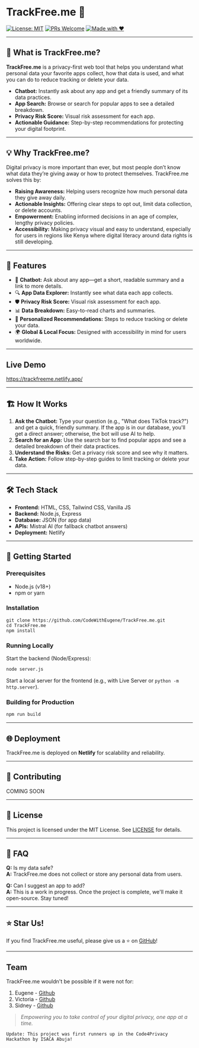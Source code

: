 # TrackFree.me 🧠

[![License: MIT](https://img.shields.io/badge/License-MIT-yellow.svg)](LICENSE)
[![PRs Welcome](https://img.shields.io/badge/PRs-welcome-brightgreen.svg)](CONTRIBUTING.md)
[![Made with ❤️](https://img.shields.io/badge/Made%20with-%E2%9D%A4-red)](#)

---

## 🧠 What is TrackFree.me?

**TrackFree.me** is a privacy-first web tool that helps you understand what personal data your favorite apps collect, how that data is used, and what you can do to reduce tracking or delete your data. 

- **Chatbot:** Instantly ask about any app and get a friendly summary of its data practices.
- **App Search:** Browse or search for popular apps to see a detailed breakdown.
- **Privacy Risk Score:** Visual risk assessment for each app.
- **Actionable Guidance:** Step-by-step recommendations for protecting your digital footprint.

---

## 💡 Why TrackFree.me?

Digital privacy is more important than ever, but most people don’t know what data they’re giving away or how to protect themselves. TrackFree.me solves this by:

- **Raising Awareness:** Helping users recognize how much personal data they give away daily.
- **Actionable Insights:** Offering clear steps to opt out, limit data collection, or delete accounts.
- **Empowerment:** Enabling informed decisions in an age of complex, lengthy privacy policies.
- **Accessibility:** Making privacy visual and easy to understand, especially for users in regions like Kenya where digital literacy around data rights is still developing.

---

## 🚀 Features

- 🤖 **Chatbot:** Ask about any app—get a short, readable summary and a link to more details.
- 🔍 **App Data Explorer:** Instantly see what data each app collects.
- 🛡️ **Privacy Risk Score:** Visual risk assessment for each app.
- 📊 **Data Breakdown:** Easy-to-read charts and summaries.
- 📝 **Personalized Recommendations:** Steps to reduce tracking or delete your data.
- 🌍 **Global & Local Focus:** Designed with accessibility in mind for users worldwide.

---

## Live Demo

https://trackfreeme.netlify.app/

---

## 🏗️ How It Works

1. **Ask the Chatbot:** Type your question (e.g., "What does TikTok track?") and get a quick, friendly summary. If the app is in our database, you'll get a direct answer; otherwise, the bot will use AI to help.
2. **Search for an App:** Use the search bar to find popular apps and see a detailed breakdown of their data practices.
3. **Understand the Risks:** Get a privacy risk score and see why it matters.
4. **Take Action:** Follow step-by-step guides to limit tracking or delete your data.

---

## 🛠️ Tech Stack

- **Frontend:** HTML, CSS, Tailwind CSS, Vanilla JS
- **Backend:** Node.js, Express
- **Database:** JSON (for app data)
- **APIs:** Mistral AI (for fallback chatbot answers)
- **Deployment:** Netlify

---

## 🏁 Getting Started

### Prerequisites

- Node.js (v18+)
- npm or yarn

### Installation

```
git clone https://github.com/CodeWithEugene/TrackFree.me.git
cd TrackFree.me
npm install
```

### Running Locally

Start the backend (Node/Express):
```bash
node server.js
```
Start a local server for the frontend (e.g., with Live Server or `python -m http.server`).

### Building for Production

```bash
npm run build
```

---

## 🌐 Deployment

TrackFree.me is deployed on **Netlify** for scalability and reliability.

---

## 🤝 Contributing

COMING SOON

---

## 📄 License

This project is licensed under the MIT License. See [LICENSE](LICENSE) for details.

---

## 🙋 FAQ

**Q:** Is my data safe?  
**A:** TrackFree.me does not collect or store any personal data from users.

**Q:** Can I suggest an app to add?  
**A:** This is a work in progress. Once the project is complete, we'll make it open-source. Stay tuned!

---

## ⭐️ Star Us!

If you find TrackFree.me useful, please give us a ⭐️ on [GitHub](https://github.com/CodeWithEugene/TrackFree.me)!

---

## Team
TrackFree.me wouldn't be possible if it were not for:
1. Eugene - [Github](https://github.com/CodeWithEugene)
2. Victoria - [Github](https://github.com/Toritish)
3. Sidney - [Github](https://github.com/mathncode-sid)

> _Empowering you to take control of your digital privacy, one app at a time._

```
Update: This project was first runners up in the Code4Privacy Hackathon by ISACA Abuja!
```
